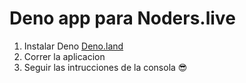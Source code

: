 # Deno app para Noders.live

1. Instalar Deno [Deno.land](https://deno.land/)
2. Correr la aplicacion
3. Seguir las intrucciones de la consola 😎
